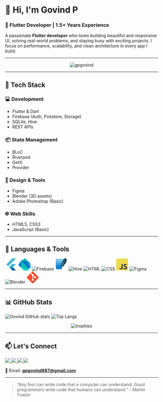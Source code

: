 # 👋 Hi, I'm Govind P

### 🚀 Flutter Developer | 1.5+ Years Experience

A passionate **Flutter developer** who loves building beautiful and responsive UI, solving real-world problems, and staying busy with exciting projects. I focus on performance, scalability, and clean architecture in every app I build.

---

<p align="center">
  <img src="https://komarev.com/ghpvc/?username=gpgovind&label=Profile%20views&color=0e75b6&style=flat" alt="gpgovind" />
</p>

---

## 🧰 Tech Stack

### 💻 Development
- Flutter & Dart
- Firebase (Auth, Firestore, Storage)
- SQLite, Hive
- REST APIs

### 📦 State Management
- BLoC
- Riverpod
- GetX
- Provider

### 🎨 Design & Tools
- Figma
- Blender (3D assets)
- Adobe Photoshop (Basic)

### 🌐 Web Skills
- HTML5, CSS3
- JavaScript (Basic)

---

## 🔧 Languages & Tools

<p align="left">
  <img src="https://raw.githubusercontent.com/devicons/devicon/master/icons/flutter/flutter-original.svg" width="40" alt="Flutter"/>
  <img src="https://raw.githubusercontent.com/devicons/devicon/master/icons/dart/dart-original.svg" width="40" alt="Dart"/>
  <img src="https://www.vectorlogo.zone/logos/firebase/firebase-icon.svg" width="40" alt="Firebase"/>
  <img src="https://raw.githubusercontent.com/devicons/devicon/master/icons/sqlite/sqlite-original.svg" width="40" alt="SQLite"/>
  <img src="https://raw.githubusercontent.com/devicons/devicon/master/icons/hive/hive-original.svg" width="40" alt="Hive"/>
  <img src="https://www.vectorlogo.zone/logos/html5/html5-icon.svg" width="40" alt="HTML"/>
  <img src="https://www.vectorlogo.zone/logos/w3_css/w3_css-icon.svg" width="40" alt="CSS"/>
  <img src="https://raw.githubusercontent.com/devicons/devicon/master/icons/javascript/javascript-original.svg" width="40" alt="JavaScript"/>
  <img src="https://www.vectorlogo.zone/logos/figma/figma-icon.svg" width="40" alt="Figma"/>
  <img src="https://www.vectorlogo.zone/logos/blender/blender-icon.svg" width="40" alt="Blender"/>
  <img src="https://raw.githubusercontent.com/devicons/devicon/master/icons/git/git-original.svg" width="40" alt="Git"/>
</p>

---

## 📊 GitHub Stats

<p align="left">
  <img src="https://github-readme-stats.vercel.app/api?username=gpgovind&show_icons=true&theme=tokyonight" alt="Govind GitHub stats" width="48%"/>
  <img src="https://github-readme-stats.vercel.app/api/top-langs/?username=gpgovind&layout=compact&theme=tokyonight" alt="Top Langs" width="48%"/>
</p>

<p align="center">
  <img src="https://github-profile-trophy.vercel.app/?username=gpgovind&theme=onedark&column=6" alt="trophies"/>
</p>

---

## 📫 Let's Connect

<a href="https://www.linkedin.com/in/govind-p-455762255" target="_blank">
  <img src="https://raw.githubusercontent.com/rahuldkjain/github-profile-readme-generator/master/src/images/icons/Social/linked-in-alt.svg" width="40" />
</a>
<a href="https://facebook.com/favas.m.71" target="_blank">
  <img src="https://raw.githubusercontent.com/rahuldkjain/github-profile-readme-generator/master/src/images/icons/Social/facebook.svg" width="40" />
</a>
<a href="https://instagram.com/govind_g_z" target="_blank">
  <img src="https://raw.githubusercontent.com/rahuldkjain/github-profile-readme-generator/master/src/images/icons/Social/instagram.svg" width="40" />
</a>
<a href="https://www.hackerrank.com/govindp" target="_blank">
  <img src="https://raw.githubusercontent.com/rahuldkjain/github-profile-readme-generator/master/src/images/icons/Social/hackerrank.svg" width="40" />
</a>

📧 Email: **gpgovind887@gmail.com**

---

> “Any fool can write code that a computer can understand. Good programmers write code that humans can understand.” – Martin Fowler
